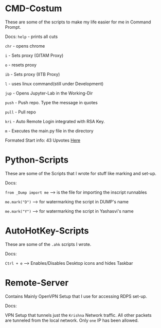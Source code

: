 # CMD-Costum
These are some of the scripts to make my life easier for me in Command Prompt.

Docs:
`help` -   prints all cuts

`chr`  -   opens chrome

`i`    -   Sets proxy (GITAM Proxy)

`o`    -   resets proxy

`ib`   -   Sets proxy (IITB Proxy)

`l`    -   uses linux command(still under Development)

`jup`  -   Opens Jupyter-Lab in the Working-Dir

`push` -   Push repo. Type the message in quotes

`pull` -   Pull repo

`kri`  -   Auto Remote Login integrated with RSA Key.

`m`    -   Executes the main.py file in the directory


Formated Start info: 43 Upvotes [Here](https://superuser.com/questions/302194/automatically-executing-commands-when-a-command-prompt-is-opened)

# Python-Scripts
These are some of the Scripts that I wrote for stuff like marking and set-up.

Docs:

`from _Dump import me`   -->  is the file for importing the inscript runnables

`me.mark("D")`           -->  for watermarking the script in DUMP's name

`me.mark("Y")`           -->  for watermarking the script in Yashasvi's name

# AutoHotKey-Scripts
These are some of the `.ahk` scripts I wrote.

Docs:

`Ctrl + e`   --> Enables/Disables Desktop icons and hides Taskbar

# Remote-Server
Contains Mainly OpenVPN Setup that I use for accessing RDPS set-up.

Docs:

VPN Setup that tunnels just the `Krishna` Network traffic. All other packets are tunneled from the local network.
Only `one` IP has been allowed.
